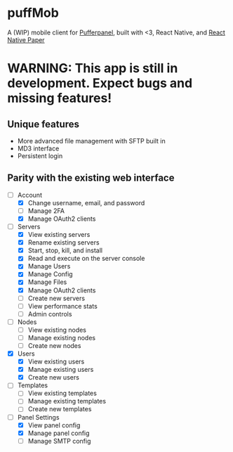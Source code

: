 # puffMob
A (WIP) mobile client for [Pufferpanel](https://www.pufferpanel.com), built with <3, React Native, and [React Native Paper](https://reactnativepaper.com/)


# WARNING: This app is still in development. Expect bugs and missing features!

## Unique features
- More advanced file management with SFTP built in
- MD3 interface
- Persistent login

## Parity with the existing web interface
- [ ] Account
  - [x] Change username, email, and password
  - [ ] Manage 2FA
  - [x] Manage OAuth2 clients

- [ ] Servers
  - [x] View existing servers
  - [x] Rename existing servers
  - [x] Start, stop, kill, and install
  - [x] Read and execute on the server console
  - [x] Manage Users
  - [x] Manage Config
  - [x] Manage Files
  - [x] Manage OAuth2 clients
  - [ ] Create new servers
  - [ ] View performance stats
  - [ ] Admin controls
     
- [ ] Nodes
  - [ ] View existing nodes
  - [ ] Manage existing nodes
  - [ ] Create new nodes
     
- [x] Users
  - [x] View existing users
  - [x] Manage existing users
  - [x] Create new users
     
- [ ] Templates
  - [ ] View existing templates
  - [ ] Manage existing templates
  - [ ] Create new templates

- [ ] Panel Settings
  - [x] View panel config
  - [x] Manage panel config
  - [ ] Manage SMTP config
